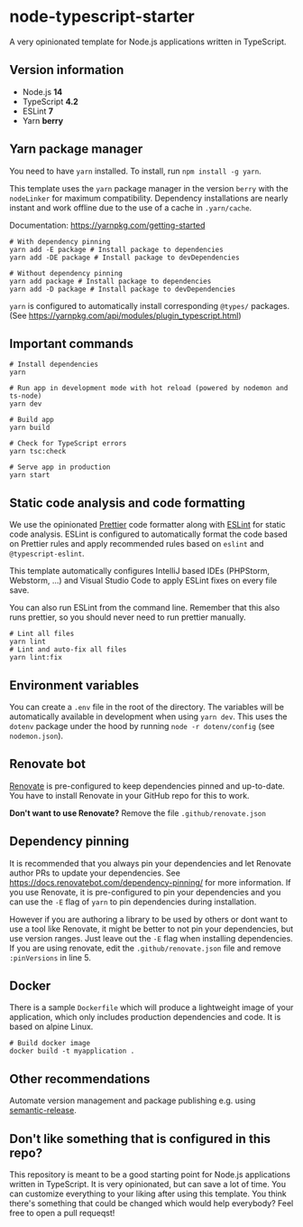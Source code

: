 # node-typescript-starter
A very opinionated template for Node.js applications written in TypeScript.

## Version information
* Node.js **14**
* TypeScript **4.2**
* ESLint **7**
* Yarn **berry**

## Yarn package manager
You need to have `yarn` installed. To install, run `npm install -g yarn`.

This template uses the `yarn` package manager in the version `berry` with the `nodeLinker` for maximum compatibility.
Dependency installations are nearly instant and work offline due to the use of a cache in `.yarn/cache`.

Documentation: https://yarnpkg.com/getting-started

```
# With dependency pinning
yarn add -E package # Install package to dependencies
yarn add -DE package # Install package to devDependencies

# Without dependency pinning
yarn add package # Install package to dependencies
yarn add -D package # Install package to devDependencies
```
`yarn` is configured to automatically install corresponding `@types/` packages. (See https://yarnpkg.com/api/modules/plugin_typescript.html)

## Important commands
```
# Install dependencies
yarn

# Run app in development mode with hot reload (powered by nodemon and ts-node)
yarn dev

# Build app
yarn build

# Check for TypeScript errors
yarn tsc:check

# Serve app in production
yarn start
```

## Static code analysis and code formatting
We use the opinionated [Prettier](https://prettier.io) code formatter along with [ESLint](https://eslint.org) for static code analysis.
ESLint is configured to automatically format the code based on Prettier rules and apply recommended rules based on `eslint` and `@typescript-eslint`.

This template automatically configures IntelliJ based IDEs (PHPStorm, Webstorm, ...) and Visual Studio Code to apply ESLint fixes on every file save.

You can also run ESLint from the command line. Remember that this also runs prettier, so you should never need to run prettier manually.
```
# Lint all files
yarn lint
# Lint and auto-fix all files
yarn lint:fix
```

## Environment variables
You can create a `.env` file in the root of the directory. The variables will be automatically available in development when using `yarn dev`. This uses the `dotenv` package under the hood by running `node -r dotenv/config` (see `nodemon.json`).

## Renovate bot
[Renovate](https://www.whitesourcesoftware.com/free-developer-tools/renovate) is pre-configured to keep dependencies pinned and up-to-date.
You have to install Renovate in your GitHub repo for this to work.

**Don't want to use Renovate?** Remove the file `.github/renovate.json`

## Dependency pinning
It is recommended that you always pin your dependencies and let Renovate author PRs to update your dependencies.
See https://docs.renovatebot.com/dependency-pinning/ for more information.
If you use Renovate, it is pre-configured to pin your dependencies and you can use the `-E` flag of `yarn` to pin dependencies during installation.

However if you are authoring a library to be used by others or dont want to use a tool like Renovate, it might be better to not pin your dependencies, but use version ranges.
Just leave out the `-E` flag when installing dependencies. If you are using renovate, edit the `.github/renovate.json` file and remove `:pinVersions` in line 5.

## Docker
There is a sample `Dockerfile` which will produce a lightweight image of your application, which only includes production dependencies and code. It is based on alpine Linux.

```
# Build docker image
docker build -t myapplication .
```

## Other recommendations
Automate version management and package publishing e.g. using [semantic-release](https://semantic-release.gitbook.io/semantic-release/).

## Don't like something that is configured in this repo?
This repository is meant to be a good starting point for Node.js applications written in TypeScript.
It is very opinionated, but can save a lot of time. You can customize everything to your liking after using this template.
You think there's something that could be changed which would help everybody? Feel free to open a pull requeqst!
